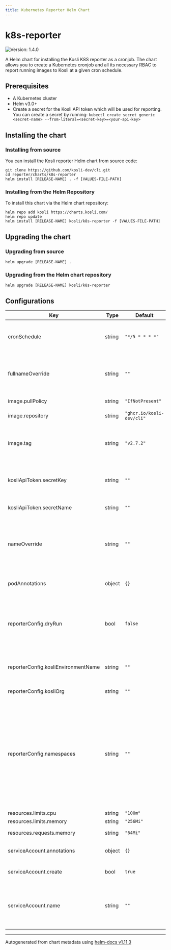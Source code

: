 ```yaml
---
title: Kubernetes Reporter Helm Chart
---
```


# k8s-reporter

![Version: 1.4.0](https://img.shields.io/badge/Version-1.4.0-informational?style=flat-square)

A Helm chart for installing the Kosli K8S reporter as a cronjob.
The chart allows you to create a Kubernetes cronjob and all its necessary RBAC to report running images to Kosli at a given cron schedule.

## Prerequisites

- A Kubernetes cluster
- Helm v3.0+
- Create a secret for the Kosli API token which will be used for reporting. You can create a secret by running: `kubectl create secret generic <secret-name> --from-literal=<secret-key>=<your-api-key>`

## Installing the chart

### Installing from source

You can install the Kosli reporter Helm chart from source code:

```shell
git clone https://github.com/kosli-dev/cli.git
cd reporter/charts/k8s-reporter
helm install [RELEASE-NAME] . -f [VALUES-FILE-PATH]
```

### Installing from the Helm Repository

To install this chart via the Helm chart repository:

```shell
helm repo add kosli https://charts.kosli.com/
helm repo update
helm install [RELEASE-NAME] kosli/k8s-reporter -f [VALUES-FILE-PATH]
```

## Upgrading the chart

### Upgrading from source

```shell
helm upgrade [RELEASE-NAME] .
```

### Upgrading from the Helm chart repository

```shell
helm upgrade [RELEASE-NAME] kosli/k8s-reporter
```

## Configurations
| Key | Type | Default | Description |
|-----|------|---------|-------------|
| cronSchedule | string | `"*/5 * * * *"` | the cron schedule at which the reporter is triggered to report to kosli   |
| fullnameOverride | string | `""` | overrides the fullname used for the created k8s resources. It has higher precedence than `nameOverride` |
| image.pullPolicy | string | `"IfNotPresent"` | the kosli reporter image pull policy |
| image.repository | string | `"ghcr.io/kosli-dev/cli"` | the kosli reporter image repository |
| image.tag | string | `"v2.7.2"` | the kosli reporter image tag, overrides the image tag whose default is the chart appVersion. |
| kosliApiToken.secretKey | string | `""` | the name of the key in the secret data which contains the kosli API token |
| kosliApiToken.secretName | string | `""` | the name of the secret containing the kosli API token |
| nameOverride | string | `""` | overrides the name used for the created k8s resources. If `fullnameOverride` is provided, it has higher precedence than this one |
| podAnnotations | object | `{}` | any custom annotations to be added to the cronjob |
| reporterConfig.dryRun | bool | `false` | whether the dry run mode is enabled or not. In dry run mode, the reporter logs the reports to stdout and does not send them to kosli. |
| reporterConfig.kosliEnvironmentName | string | `""` | the name of kosli environment that the k8s cluster/namespace correlates to |
| reporterConfig.kosliOrg | string | `""` | the name of the kosli org |
| reporterConfig.namespaces | string | `""` | the namespaces which represent the environment. It is a comma separated list of namespace name regex patterns. e.g. `^prod$,^dev-*` reports for the `prod` namespace and any namespace that starts with `dev-` leave this unset if you want to report what is running in the entire cluster |
| resources.limits.cpu | string | `"100m"` | the cpu limit |
| resources.limits.memory | string | `"256Mi"` | the memory limit |
| resources.requests.memory | string | `"64Mi"` | the memory request |
| serviceAccount.annotations | object | `{}` | annotations to add to the service account |
| serviceAccount.create | bool | `true` | specifies whether a service account should be created |
| serviceAccount.name | string | `""` | the name of the service account to use. If not set and create is true, a name is generated using the fullname template |

----------------------------------------------
Autogenerated from chart metadata using [helm-docs v1.11.3](https://github.com/norwoodj/helm-docs/releases/v1.11.3)

